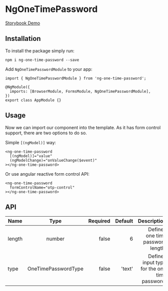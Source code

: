 # NgOneTimePassword

[Storybook Demo](https://nvytychakdev.github.io/ng-one-time-password/)

## Installation

To install the package simply run:

```
npm i ng-one-time-password --save
```

Add `NgOneTimePasswordModule` to your app:

```
import { NgOneTimePasswordModule } from 'ng-one-time-password';

@NgModule({
  imports: [BrowserModule, FormsModule, NgOneTimePasswordModule],
})
export class AppModule {}
```

## Usage

Now we can import our component into the template. As it has form control support, there are two options to do so.

Simple `[(ngModel)]` way:

```
<ng-one-time-password
  [(ngModel)]="value"
  (ngModelChange)="onValueChange($event)"
></ng-one-time-password>
```

Or use angular reactive form control API:

```
<ng-one-time-password
  formControlName="otp-control"
></ng-one-time-password>
```

## API

| Name   |        Type         | Required | Default |                                   Description |
| ------ | :-----------------: | -------: | ------: | --------------------------------------------: |
| length |       number        |    false |       6 |             Defines one time password length. |
| type   | OneTimePasswordType |    false |  'text' | Defines input type for the one time password. |
